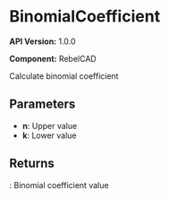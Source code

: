 # BinomialCoefficient

**API Version:** 1.0.0

**Component:** RebelCAD

Calculate binomial coefficient

## Parameters

- **n**: Upper value
- **k**: Lower value

## Returns

: Binomial coefficient value

